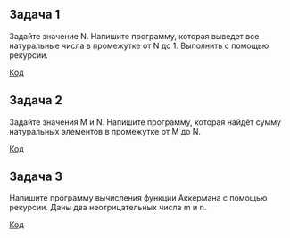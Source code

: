 ## Задача 1
Задайте значение N. Напишите программу, которая выведет все натуральные числа в промежутке от N до 1. Выполнить с помощью рекурсии. 

 [Код](https://github.com/Aliya472/Homework-3.9/blob/main/EX001/Program.cs)

## Задача 2
Задайте значения M и N. Напишите программу, которая найдёт сумму натуральных элементов в промежутке от M до N. 

[Код]( https://github.com/Aliya472/Homework-3.9/blob/main/EX002/Program.cs )


## Задача 3
  Напишите программу вычисления функции Аккермана с помощью рекурсии. Даны два неотрицательных числа m и n. 

[Код](https://github.com/Aliya472/Homework-3.9/blob/main/EX003/Program.cs)


